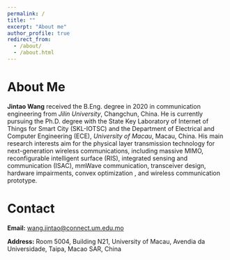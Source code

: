 ```yaml
---
permalink: /
title: ""
excerpt: "About me"
author_profile: true
redirect_from: 
  - /about/
  - /about.html
---
```


# About Me
**Jintao Wang** received the B.Eng. degree in 2020 in communication engineering from *Jilin University*, Changchun, China. He is currently pursuing the Ph.D. degree with the State Key Laboratory of Internet of Things for Smart City (SKL-IOTSC) and the Department of Electrical and Computer Engineering (ECE), *University of Macau*, Macau, China. His main research interests aim for the physical layer transmission technology for next-generation wireless communications, including massive MIMO, reconfigurable intelligent surface (RIS), integrated sensing and communication (ISAC), mmWave communication, transceiver design, hardware impairments, convex optimization , and wireless communication prototype.


# Contact
**Email:** wang.jintao@connect.um.edu.mo  

**Address:** Room 5004, Building N21, University of Macau, Avendia da Universidade, Taipa, Macao SAR, China


<body>
  <script type='text/javascript' id='clustrmaps' src='//cdn.clustrmaps.com/map_v2.js?cl=0e1633&w=794&t=tt&d=eaDNHe07DDvU8-ERxcx4XBalmsAS-BHZbz2OnbQyz74&co=0b4975&cmo=3acc3a&cmn=ff5353&ct=cdd4d9'></script>
</body>